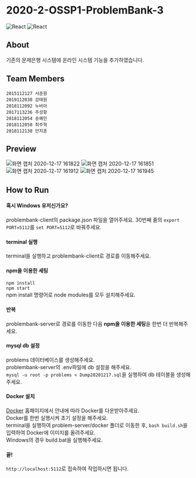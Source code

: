 # 2020-2-OSSP1-ProblemBank-3


![React](https://img.shields.io/badge/Frontend-React-blue?logo=react)
![React](https://img.shields.io/badge/Backend-Node.js_Express-green?logo=Node.js)

## About

기존의 문제은행 시스템에 온라인 시스템 기능을 추가하였습니다.

## Team Members

```
2015112127 서준원
2019112030 강태원
2018112092 누비아
2017113236 주성항
2018112054 송혜민
2018112050 최주혁
2018112138 안지훈
```

## Preview

![화면 캡처 2020-12-17 161822](https://user-images.githubusercontent.com/57932352/102455912-bd8d9c80-4083-11eb-8bbe-a6bf458ab817.png)
![화면 캡처 2020-12-17 161851](https://user-images.githubusercontent.com/57932352/102455915-bebec980-4083-11eb-838a-9884994a3651.png)
![화면 캡처 2020-12-17 161912](https://user-images.githubusercontent.com/57932352/102455919-bf576000-4083-11eb-8da0-af25447f5b7b.png)
![화면 캡처 2020-12-17 161945](https://user-images.githubusercontent.com/57932352/102455920-bf576000-4083-11eb-9c0c-ee929b3335bf.png)

## How to Run
#### 혹시 Windows 유저신가요?
problembank-client의 package.json 파일을 열어주세요.
30번째 줄의 `export PORT=5112`를 `set PORT=5112`로 바꿔주세요.

#### terminal 실행
terminal을 실행하고 problembank-client로 경로를 이동해주세요.

#### npm을 이용한 세팅
`npm install`<br>`npm start`<br>
npm install 명령어로 node modules를 모두 설치해주세요.

#### 반복
problembank-server로 경로를 이동한 다음 **npm을 이용한 세팅**을 한번 더 반복해주세요.

#### mysql db 설정
problems 데이터베이스를 생성해주세요.
<br>problembank-server의 .env파일에 db 설정을 해주세요.
<br>`mysql -u root -p problems < Dump20201217.sql`을 실행하여 db 테이블을 생성해주세요.

#### Docker 설치
[Docker](https://www.docker.com/get-started) 홈페이지에서 안내에 따라 Docker를 다운받아주세요.
<br>Docker를 한번 실행시켜 초기 설정을 해주세요.
<br>terminal을 실행하여 problem-server/docker 폴더로 이동한 후, `bash build.sh`을 입력하여 Docker에 이미지를 올려주세요.
<br>Windows의 경우 build.bat을 실행해주세요.

#### 끝!
`http://localhost:5112`로 접속하여 작업하시면 됩니다.

